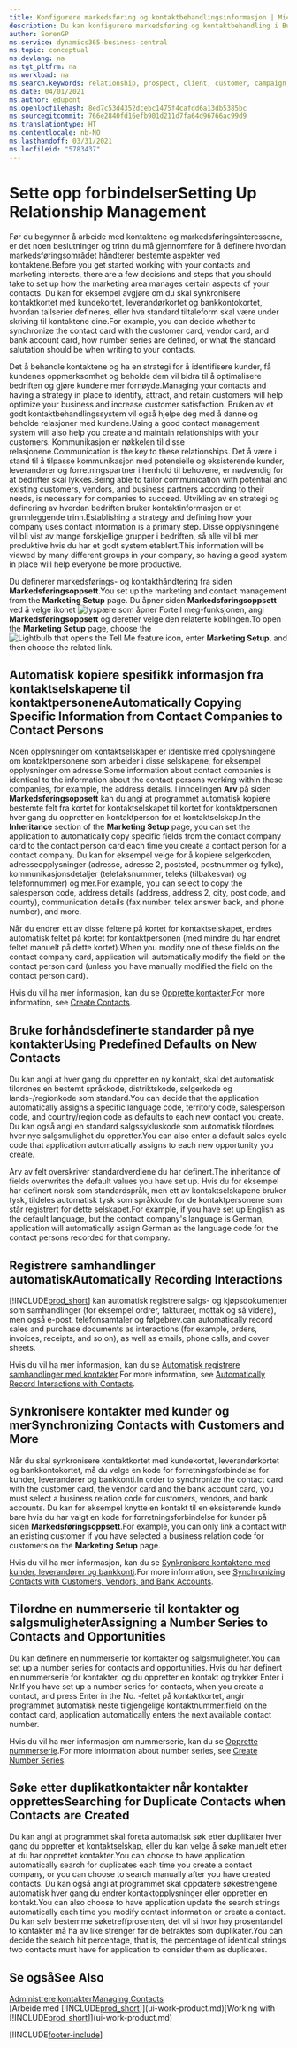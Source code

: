 ```yaml
---
title: Konfigurere markedsføring og kontaktbehandlingsinformasjon | Microsoft-dokumentasjon
description: Du kan konfigurere markedsføring og kontaktbehandling i Business Central for å optimalisere forholdet til prospekter eller kunder og forbedre kampanjer.
author: SorenGP
ms.service: dynamics365-business-central
ms.topic: conceptual
ms.devlang: na
ms.tgt_pltfrm: na
ms.workload: na
ms.search.keywords: relationship, prospect, client, customer, campaign, promo
ms.date: 04/01/2021
ms.author: edupont
ms.openlocfilehash: 8ed7c53d4352dcebc1475f4cafdd6a13db5385bc
ms.sourcegitcommit: 766e2840fd16efb901d211d7fa64d96766ac99d9
ms.translationtype: HT
ms.contentlocale: nb-NO
ms.lasthandoff: 03/31/2021
ms.locfileid: "5783437"
---
```

# <a name="setting-up-relationship-management"></a><span data-ttu-id="af69e-103">Sette opp forbindelser</span><span class="sxs-lookup"><span data-stu-id="af69e-103">Setting Up Relationship Management</span></span>

<span data-ttu-id="af69e-104">Før du begynner å arbeide med kontaktene og markedsføringsinteressene, er det noen beslutninger og trinn du må gjennomføre for å definere hvordan markedsføringsområdet håndterer bestemte aspekter ved kontaktene.</span><span class="sxs-lookup"><span data-stu-id="af69e-104">Before you get started working with your contacts and marketing interests, there are a few decisions and steps that you should take to set up how the marketing area manages certain aspects of your contacts.</span></span> <span data-ttu-id="af69e-105">Du kan for eksempel avgjøre om du skal synkronisere kontaktkortet med kundekortet, leverandørkortet og bankkontokortet, hvordan tallserier defineres, eller hva standard tiltaleform skal være under skriving til kontaktene dine.</span><span class="sxs-lookup"><span data-stu-id="af69e-105">For example, you can decide whether to synchronize the contact card with the customer card, vendor card, and bank account card, how number series are defined, or what the standard salutation should be when writing to your contacts.</span></span>

<span data-ttu-id="af69e-106">Det å behandle kontaktene og ha en strategi for å identifisere kunder, få kundenes oppmerksomhet og beholde dem vil bidra til å optimalisere bedriften og gjøre kundene mer fornøyde.</span><span class="sxs-lookup"><span data-stu-id="af69e-106">Managing your contacts and having a strategy in place to identify, attract, and retain customers will help optimize your business and increase customer satisfaction.</span></span> <span data-ttu-id="af69e-107">Bruken av et godt kontaktbehandlingssystem vil også hjelpe deg med å danne og beholde relasjoner med kundene.</span><span class="sxs-lookup"><span data-stu-id="af69e-107">Using a good contact management system will also help you create and maintain relationships with your customers.</span></span> <span data-ttu-id="af69e-108">Kommunikasjon er nøkkelen til disse relasjonene.</span><span class="sxs-lookup"><span data-stu-id="af69e-108">Communication is the key to these relationships.</span></span> <span data-ttu-id="af69e-109">Det å være i stand til å tilpasse kommunikasjon med potensielle og eksisterende kunder, leverandører og forretningspartner i henhold til behovene, er nødvendig for at bedrifter skal lykkes.</span><span class="sxs-lookup"><span data-stu-id="af69e-109">Being able to tailor communication with potential and existing customers, vendors, and business partners according to their needs, is necessary for companies to succeed.</span></span> <span data-ttu-id="af69e-110">Utvikling av en strategi og definering av hvordan bedriften bruker kontaktinformasjon er et grunnleggende trinn.</span><span class="sxs-lookup"><span data-stu-id="af69e-110">Establishing a strategy and defining how your company uses contact information is a primary step.</span></span> <span data-ttu-id="af69e-111">Disse opplysningene vil bli vist av mange forskjellige grupper i bedriften, så alle vil bli mer produktive hvis du har et godt system etablert.</span><span class="sxs-lookup"><span data-stu-id="af69e-111">This information will be viewed by many different groups in your company, so having a good system in place will help everyone be more productive.</span></span>

<span data-ttu-id="af69e-112">Du definerer markedsførings- og kontakthåndtering fra siden **Markedsføringsoppsett**.</span><span class="sxs-lookup"><span data-stu-id="af69e-112">You set up the marketing and contact management from the **Marketing Setup** page.</span></span> <span data-ttu-id="af69e-113">Du åpner siden **Markedsføringsoppsett** ved å velge ikonet ![lyspære som åpner Fortell meg-funksjonen](media/ui-search/search_small.png "Fortell hva du vil gjøre"), angi **Markedsføringsoppsett** og deretter velge den relaterte koblingen.</span><span class="sxs-lookup"><span data-stu-id="af69e-113">To open the **Marketing Setup** page, choose the ![Lightbulb that opens the Tell Me feature](media/ui-search/search_small.png "Tell me what you want to do") icon, enter **Marketing Setup**, and then choose the related link.</span></span>

## <a name="automatically-copying-specific-information-from-contact-companies-to-contact-persons"></a><span data-ttu-id="af69e-114">Automatisk kopiere spesifikk informasjon fra kontaktselskapene til kontaktpersonene</span><span class="sxs-lookup"><span data-stu-id="af69e-114">Automatically Copying Specific Information from Contact Companies to Contact Persons</span></span>
<span data-ttu-id="af69e-115">Noen opplysninger om kontaktselskaper er identiske med opplysningene om kontaktpersonene som arbeider i disse selskapene, for eksempel opplysninger om adresse.</span><span class="sxs-lookup"><span data-stu-id="af69e-115">Some information about contact companies is identical to the information about the contact persons working within these companies, for example, the address details.</span></span> <span data-ttu-id="af69e-116">I inndelingen **Arv** på siden **Markedsføringsoppsett** kan du angi at programmet automatisk kopiere bestemte felt fra kortet for kontaktselskapet til kortet for kontaktpersonen hver gang du oppretter en kontaktperson for et kontaktselskap.</span><span class="sxs-lookup"><span data-stu-id="af69e-116">In the **Inheritance** section of the **Marketing Setup** page, you can set the application to automatically copy specific fields from the contact company card to the contact person card each time you create a contact person for a contact company.</span></span> <span data-ttu-id="af69e-117">Du kan for eksempel velge for å kopiere selgerkoden, adresseopplysninger (adresse, adresse 2, poststed, postnummer og fylke), kommunikasjonsdetaljer (telefaksnummer, teleks (tilbakesvar) og telefonnummer) og mer.</span><span class="sxs-lookup"><span data-stu-id="af69e-117">For example, you can select to copy the salesperson code, address details (address, address 2, city, post code, and county), communication details (fax number, telex answer back, and phone number), and more.</span></span>

<span data-ttu-id="af69e-118">Når du endrer ett av disse feltene på kortet for kontaktselskapet, endres automatisk feltet på kortet for kontaktpersonen (med mindre du har endret feltet manuelt på dette kortet).</span><span class="sxs-lookup"><span data-stu-id="af69e-118">When you modify one of these fields on the contact company card, application will automatically modify the field on the contact person card (unless you have manually modified the field on the contact person card).</span></span>

<span data-ttu-id="af69e-119">Hvis du vil ha mer informasjon, kan du se [Opprette kontakter](marketing-create-contact-companies.md).</span><span class="sxs-lookup"><span data-stu-id="af69e-119">For more information, see [Create Contacts](marketing-create-contact-companies.md).</span></span>

## <a name="using-predefined-defaults-on-new-contacts"></a><span data-ttu-id="af69e-120">Bruke forhåndsdefinerte standarder på nye kontakter</span><span class="sxs-lookup"><span data-stu-id="af69e-120">Using Predefined Defaults on New Contacts</span></span>
<span data-ttu-id="af69e-121">Du kan angi at hver gang du oppretter en ny kontakt, skal det automatisk tilordnes en bestemt språkkode, distriktskode, selgerkode og lands-/regionkode som standard.</span><span class="sxs-lookup"><span data-stu-id="af69e-121">You can decide that the application automatically assigns a specific language code, territory code, salesperson code, and country/region code as defaults to each new contact you create.</span></span> <span data-ttu-id="af69e-122">Du kan også angi en standard salgssykluskode som automatisk tilordnes hver nye salgsmulighet du oppretter.</span><span class="sxs-lookup"><span data-stu-id="af69e-122">You can also enter a default sales cycle code that application automatically assigns to each new opportunity you create.</span></span>

<span data-ttu-id="af69e-123">Arv av felt overskriver standardverdiene du har definert.</span><span class="sxs-lookup"><span data-stu-id="af69e-123">The inheritance of fields overwrites the default values you have set up.</span></span> <span data-ttu-id="af69e-124">Hvis du for eksempel har definert norsk som standardspråk, men ett av kontaktselskapene bruker tysk, tildeles automatisk tysk som språkkode for de kontaktpersonene som står registrert for dette selskapet.</span><span class="sxs-lookup"><span data-stu-id="af69e-124">For example, if you have set up English as the default language, but the contact company's language is German, application will automatically assign German as the language code for the contact persons recorded for that company.</span></span>

<!--You can also setup a default salutation that application automatically assigns to your contacts. You can use these salutations in your interaction template attachments (for example, Microsoft Word documents). When setting up a default salutation, you can enter a salutation text and a salutation format. For example, if the salutation text is Dear, and the salutation format is Salutation Text + Title + Name, application will automatically enter Dear Mr. John Smith as a salutation for a contact called John Smith.-->

## <a name="automatically-recording-interactions"></a><span data-ttu-id="af69e-125">Registrere samhandlinger automatisk</span><span class="sxs-lookup"><span data-stu-id="af69e-125">Automatically Recording Interactions</span></span>
[!INCLUDE[prod_short](includes/prod_short.md)] <span data-ttu-id="af69e-126">kan automatisk registrere salgs- og kjøpsdokumenter som samhandlinger (for eksempel ordrer, fakturaer, mottak og så videre), men også e-post, telefonsamtaler og følgebrev.</span><span class="sxs-lookup"><span data-stu-id="af69e-126">can automatically record sales and purchase documents as interactions (for example, orders, invoices, receipts, and so on), as well as emails, phone calls, and cover sheets.</span></span>

<span data-ttu-id="af69e-127">Hvis du vil ha mer informasjon, kan du se [Automatisk registrere samhandlinger med kontakter](marketing-auto-record-interactions.md).</span><span class="sxs-lookup"><span data-stu-id="af69e-127">For more information, see [Automatically Record Interactions with Contacts](marketing-auto-record-interactions.md).</span></span>

## <a name="synchronizing-contacts-with-customers-and-more"></a><span data-ttu-id="af69e-128">Synkronisere kontakter med kunder og mer</span><span class="sxs-lookup"><span data-stu-id="af69e-128">Synchronizing Contacts with Customers and More</span></span>
<span data-ttu-id="af69e-129">Når du skal synkronisere kontaktkortet med kundekortet, leverandørkortet og bankkontokortet, må du velge en kode for forretningsforbindelse for kunder, leverandører og bankkonti.</span><span class="sxs-lookup"><span data-stu-id="af69e-129">In order to synchronize the contact card with the customer card, the vendor card and the bank account card, you must select a business relation code for customers, vendors, and bank accounts.</span></span> <span data-ttu-id="af69e-130">Du kan for eksempel knytte en kontakt til en eksisterende kunde bare hvis du har valgt en kode for forretningsforbindelse for kunder på siden **Markedsføringsoppsett**.</span><span class="sxs-lookup"><span data-stu-id="af69e-130">For example, you can only link a contact with an existing customer if you have selected a business relation code for customers on the **Marketing Setup** page.</span></span>

<span data-ttu-id="af69e-131">Hvis du vil ha mer informasjon, kan du se [Synkronisere kontaktene med kunder, leverandører og bankkonti](marketing-create-contact-companies.md#synchronizing-contacts-with-customers-vendors-employees-and-bank-accounts).</span><span class="sxs-lookup"><span data-stu-id="af69e-131">For more information, see [Synchronizing Contacts with Customers, Vendors, and Bank Accounts](marketing-create-contact-companies.md#synchronizing-contacts-with-customers-vendors-employees-and-bank-accounts).</span></span>  

## <a name="assigning-a-number-series-to-contacts-and-opportunities"></a><span data-ttu-id="af69e-132">Tilordne en nummerserie til kontakter og salgsmuligheter</span><span class="sxs-lookup"><span data-stu-id="af69e-132">Assigning a Number Series to Contacts and Opportunities</span></span>
<span data-ttu-id="af69e-133">Du kan definere en nummerserie for kontakter og salgsmuligheter.</span><span class="sxs-lookup"><span data-stu-id="af69e-133">You can set up a number series for contacts and opportunities.</span></span> <span data-ttu-id="af69e-134">Hvis du har definert en nummerserie for kontakter, og du oppretter en kontakt og trykker Enter i Nr.</span><span class="sxs-lookup"><span data-stu-id="af69e-134">If you have set up a number series for contacts, when you create a contact, and press Enter in the No.</span></span> <span data-ttu-id="af69e-135">-feltet på kontaktkortet, angir programmet automatisk neste tilgjengelige kontaktnummer.</span><span class="sxs-lookup"><span data-stu-id="af69e-135">field on the contact card, application automatically enters the next available contact number.</span></span>

<span data-ttu-id="af69e-136">Hvis du vil ha mer informasjon om nummerserie, kan du se [Opprette nummerserie](ui-create-number-series.md).</span><span class="sxs-lookup"><span data-stu-id="af69e-136">For more information about number series, see [Create Number Series](ui-create-number-series.md).</span></span>

## <a name="searching-for-duplicate-contacts-when-contacts-are-created"></a><span data-ttu-id="af69e-137">Søke etter duplikatkontakter når kontakter opprettes</span><span class="sxs-lookup"><span data-stu-id="af69e-137">Searching for Duplicate Contacts when Contacts are Created</span></span>
<span data-ttu-id="af69e-138">Du kan angi at programmet skal foreta automatisk søk etter duplikater hver gang du oppretter et kontaktselskap, eller du kan velge å søke manuelt etter at du har opprettet kontakter.</span><span class="sxs-lookup"><span data-stu-id="af69e-138">You can choose to have application automatically search for duplicates each time you create a contact company, or you can choose to search manually after you have created contacts.</span></span> <span data-ttu-id="af69e-139">Du kan også angi at programmet skal oppdatere søkestrengene automatisk hver gang du endrer kontaktopplysninger eller oppretter en kontakt.</span><span class="sxs-lookup"><span data-stu-id="af69e-139">You can also choose to have application update the search strings automatically each time you modify contact information or create a contact.</span></span> <span data-ttu-id="af69e-140">Du kan selv bestemme søketreffprosenten, det vil si hvor høy prosentandel to kontakter må ha av like strenger før de betraktes som duplikater.</span><span class="sxs-lookup"><span data-stu-id="af69e-140">You can decide the search hit percentage, that is, the percentage of identical strings two contacts must have for application to consider them as duplicates.</span></span>

## <a name="see-also"></a><span data-ttu-id="af69e-141">Se også</span><span class="sxs-lookup"><span data-stu-id="af69e-141">See Also</span></span>
[<span data-ttu-id="af69e-142">Administrere kontakter</span><span class="sxs-lookup"><span data-stu-id="af69e-142">Managing Contacts</span></span>](marketing-contacts.md)  
<span data-ttu-id="af69e-143">[Arbeide med [!INCLUDE[prod_short](includes/prod_short.md)]](ui-work-product.md)</span><span class="sxs-lookup"><span data-stu-id="af69e-143">[Working with [!INCLUDE[prod_short](includes/prod_short.md)]](ui-work-product.md)</span></span>  


[!INCLUDE[footer-include](includes/footer-banner.md)]
